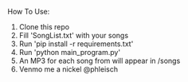 How To Use:
1. Clone this repo
2. Fill 'SongList.txt' with your songs
3. Run 'pip install -r requirements.txt'
4. Run 'python main_program.py'
5. An MP3 for each song from will appear in /songs
6. Venmo me a nickel @phleisch
